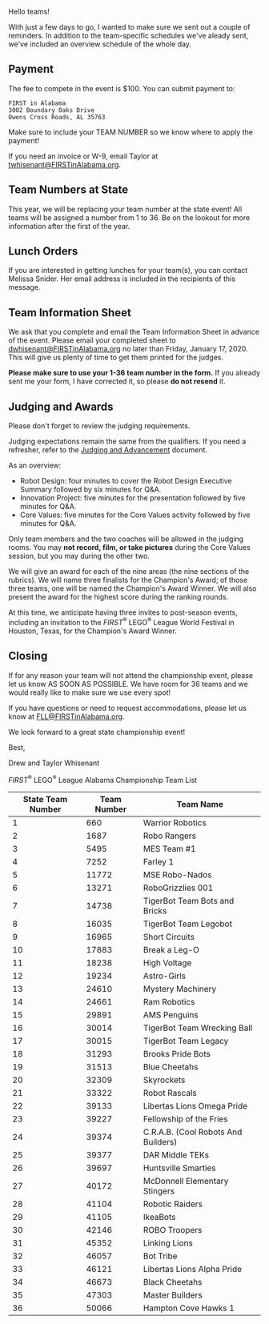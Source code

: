 Hello teams!

With just a few days to go, I wanted to make sure we sent out a couple of reminders. In addition to the team-specific schedules we've aleady sent, we've included an overview schedule of the whole day.

## Payment 

The fee to compete in the event is \$100. You can submit payment to:

    FIRST in Alabama
    3002 Boundary Oaks Drive
    Owens Cross Roads, AL 35763

Make sure to include your TEAM NUMBER so we know where to apply the payment!

If you need an invoice or W-9, email Taylor at twhisenant@FIRSTinAlabama.org.


## Team Numbers at State

This year, we will be replacing your team number at the state event! All teams will be assigned a number from 1 to 36. Be on the lookout for more information after the first of the year.


## Lunch Orders

If you are interested in getting lunches for your team(s), you can contact Melissa Snider. Her email address is included in the recipients of this message.


## Team Information Sheet

We ask that you complete and email the Team Information Sheet in advance of the event. Please email your completed sheet to dwhisenant@FIRSTinAlabama.org no later than Friday, January 17, 2020. This will give us plenty of time to get them printed for the judges.

**Please make sure to use your 1-36 team number in the form.** If you already sent me your form, I have corrected it, so please **do not resend** it.


## Judging and Awards

Please don't forget to review the judging requirements.

Judging expectations remain the same from the qualifiers. If you need a refresher, refer to the [Judging and Advancement](https://github.com/drewwhis/alabama-first-lego-league/blob/main/2019-2020/fll/judging-and-advancement.md) document.

As an overview:
- Robot Design: four minutes to cover the Robot Design Executive Summary followed by six minutes for Q&A.
- Innovation Project: five minutes for the presentation followed by five minutes for Q&A.
- Core Values: five minutes for the Core Values activity followed by five minutes for Q&A.

Only team members and the two coaches will be allowed in the judging rooms. You may **not record, film, or take pictures** during the Core Values session, but you may during the other two.

We will give an award for each of the nine areas (the nine sections of the rubrics). We will name three finalists for the Champion's Award; of those three teams, one will be named the Champion's Award Winner. We will also present the award for the highest score during the ranking rounds.

At this time, we anticipate having three invites to post-season events, including an invitation to the *FIRST*<sup>&reg;</sup> LEGO<sup>&reg;</sup> League World Festival in Houston, Texas, for the Champion's Award Winner.


## Closing

If for any reason your team will not attend the championship event, please let us know AS SOON AS POSSIBLE. We have room for 36 teams and we would really like to make sure we use every spot!

If you have questions or need to request accommodations, please let us know at FLL@FIRSTinAlabama.org.

We look forward to a great state championship event!

Best,

Drew and Taylor Whisenant

*FIRST*<sup>&reg;</sup> LEGO<sup>&reg;</sup> League Alabama Championship Team List

| State Team Number | Team Number | Team Name                           |
| ----------------- | ----------- | ----------------------------------- |
| 1                 | 660         | Warrior Robotics                    |
| 2                 | 1687        | Robo Rangers                        |
| 3                 | 5495        | MES Team #1                         |
| 4                 | 7252        | Farley 1                            |
| 5                 | 11772       | MSE Robo-Nados                      |
| 6                 | 13271       | RoboGrizzlies 001                   |
| 7                 | 14738       | TigerBot Team Bots and Bricks       |
| 8                 | 16035       | TigerBot Team Legobot               |
| 9                 | 16965       | Short Circuits                      |
| 10                | 17883       | Break a Leg-O                       |
| 11                | 18238       | High Voltage                        |
| 12                | 19234       | Astro-Girls                         |
| 13                | 24610       | Mystery Machinery                   |
| 14                | 24661       | Ram Robotics                        |
| 15                | 29891       | AMS Penguins                        |
| 16                | 30014       | TigerBot Team Wrecking Ball         |
| 17                | 30015       | TigerBot Team Legacy                |
| 18                | 31293       | Brooks Pride Bots                   |
| 19                | 31513       | Blue Cheetahs                       |
| 20                | 32309       | Skyrockets                          |
| 21                | 33322       | Robot Rascals                       |
| 22                | 39133       | Libertas Lions Omega Pride          |
| 23                | 39227       | Fellowship of the Fries             |
| 24                | 39374       | C.R.A.B. (Cool Robots And Builders) |
| 25                | 39377       | DAR Middle TEKs                     |
| 26                | 39697       | Huntsville Smarties                 |
| 27                | 40172       | McDonnell Elementary Stingers       |
| 28                | 41104       | Robotic Raiders                     |
| 29                | 41105       | IkeaBots                            |
| 30                | 42146       | ROBO Troopers                       |
| 31                | 45352       | Linking Lions                       |
| 32                | 46057       | Bot Tribe                           |
| 33                | 46121       | Libertas Lions Alpha Pride          |
| 34                | 46673       | Black Cheetahs                      |
| 35                | 47303       | Master Builders                     |
| 36                | 50066       | Hampton Cove Hawks 1                |